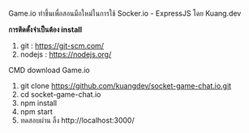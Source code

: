 Game.io ทำขึ้นเพื่อสอนมือใหม่ในการใช้ Socker.io - ExpressJS โดย Kuang.dev

**การติดตั้งจำเป็นต้อง install**
1. git : https://git-scm.com/
2. nodejs : https://nodejs.org/

CMD download Game.io
1. git clone https://github.com/kuangdev/socket-game-chat.io.git
2. cd socket-game-chat.io
3. npm install
4. npm start
5. ทดสอบผ่าน ลิ้ง http://localhost:3000/
